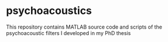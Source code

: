 psychoacoustics
===============

This repository contains MATLAB source code and scripts of the psychoacoustic filters I developed in my PhD thesis

